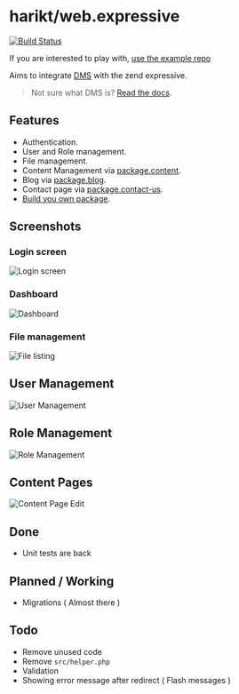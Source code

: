 # harikt/web.expressive

[![Build Status](https://travis-ci.org/harikt/web.expressive.png?branch=master)](https://travis-ci.org/harikt/web.expressive)

If you are interested to play with, [use the example repo](https://github.com/harikt/dms-expressive-example#usage)

Aims to integrate [DMS](https://github.com/dms-org/) with the zend expressive.

> Not sure what DMS is? [Read the docs](http://dms-docs.readthedocs.io/).

## Features

* Authentication.
* User and Role management.
* File management.
* Content Management via [package.content](https://github.com/dms-org/package.content/).
* Blog via [package.blog](https://github.com/dms-org/package.blog/).
* Contact page via [package.contact-us](https://github.com/dms-org/package.contact-us).
* [Build you own package](http://dms-docs.readthedocs.io/en/latest/docs/your-first-app.html).

## Screenshots

### Login screen

![Login screen](https://user-images.githubusercontent.com/120454/30545763-333ca896-9ca8-11e7-99d0-063318b53bb4.png)

### Dashboard

![Dashboard](https://user-images.githubusercontent.com/120454/30545618-c6ac84a8-9ca7-11e7-9f59-ee4f011462f1.png)

### File management

![File listing](https://user-images.githubusercontent.com/120454/30545477-5bf11c64-9ca7-11e7-864d-630872f8ebb8.png)

## User Management

![User Management](https://user-images.githubusercontent.com/120454/30545472-55d60150-9ca7-11e7-90e1-4a28d522ba56.png)

## Role Management

![Role Management](https://user-images.githubusercontent.com/120454/30545525-7fbca17c-9ca7-11e7-8c8a-403ce1dcecb1.png)

## Content Pages

![Content Page Edit](https://user-images.githubusercontent.com/120454/30545343-f0c297b0-9ca6-11e7-94ea-23d4080e07c9.png)

## Done

* Unit tests are back

## Planned / Working

* Migrations ( Almost there )

## Todo

* Remove unused code
* Remove `src/helper.php`
* Validation
* Showing error message after redirect ( Flash messages )
